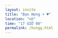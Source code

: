 ```yaml
---
layout: invite
title: "Bạn Hưng + ♥"
location: "nữ"
time: "17 GIỜ 00"
permalink: /hungg.html
---
```


